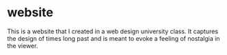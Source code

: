 # website
This is a website that I created in a web design university class.
It captures the design of times long past and is meant to evoke a feeling of nostalgia in the viewer.
